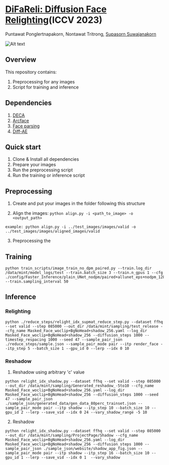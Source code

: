 # [DiFaReli: Diffusion Face Relighting](https://diffusion-face-relighting.github.io/)(ICCV 2023)
Puntawat Ponglertnapakorn, Nontawat Tritrong, [Supasorn Suwajanakorn](https://www.supasorn.com/)



![Alt text](./misc_img/teaser.png)

## Overview

This repository contains:

1. Preprocessing for any images
2. Script for training and inference

## Dependencies
1. [DECA](https://github.com/yfeng95/DECA)
2. [Arcface]()
3. [Face parsing](https://github.com/zllrunning/face-parsing.PyTorch)
4. [Diff-AE](https://github.com/phizaz/diffae)

## Quick start
1. Clone & Install all dependencies
2. Prepare your images
3. Run the preprocessing script
4. Run the training or inference script

## Preprocessing

1. Create and put your images in the folder following this structure



2. Align the images: `python align.py -i <path_to_image> -o <output_path>`
```
example: python align.py -i ../test_images/images/valid -o ../test_images/images/aligned_images/valid
```
3. Preprocessing the 


## Training
```
python train_scripts/image_train_no_dpm_paired.py --train.log_dir /data/mint/model_logs/test --train.batch_size 3 --train.n_gpus 1 --cfg ./config/Faster_Inference/plain_UNet_nodpm/paired+allunet_eps+nodpm_128.yaml --train.sampling_interval 50 
```


## Inference
### Relighting 
```
python ./reduce_steps/relight_idx_supmat_reduce_step.py --dataset ffhq --set valid --step 085000 --out_dir /data/mint/sampling/test_release --cfg_name Masked_Face_woclip+BgNoHead+shadow_256.yaml --log_dir Masked_Face_woclip+BgNoHead+shadow_256 --diffusion_steps 1000 --timestep_respacing 1000 --seed 47 --sample_pair_json ./reduce_steps/sample.json --sample_pair_mode pair --itp render_face --itp_step 5 --batch_size 1 --gpu_id 0 --lerp --idx 0 10
```

### Reshadow
1. Reshadow using arbitrary 'c' value
```
python relight_idx_shadow.py --dataset ffhq --set valid --step 085000 --out_dir /data/mint/sampling/Generated_reshadow_-5to10 --cfg_name Masked_Face_woclip+BgNoHead+shadow_256.yaml --log_dir Masked_Face_woclip+BgNoHead+shadow_256 --diffusion_steps 1000 --seed 47 --sample_pair_json ./sample_json/generated_data/gen_data_80perc_trainset.json --sample_pair_mode pair --itp shadow --itp_step 10 --batch_size 10 --gpu_id 2 --lerp --save_vid --idx 0 24 --vary_shadow_range -5 10
```

2. Reshadow 
```
python relight_idx_shadow.py --dataset ffhq --set valid --step 085000 --out_dir /data/mint/sampling/ProjectPage/Shadow --cfg_name Masked_Face_woclip+BgNoHead+shadow_256.yaml --log_dir Masked_Face_woclip+BgNoHead+shadow_256 --diffusion_steps 1000 --sample_pair_json ./sample_json/website/shadow_app_fig.json --sample_pair_mode pair --itp shadow --itp_step 16 --batch_size 10 --gpu_id 1 --lerp --save_vid --idx 0 1  --vary_shadow
```
